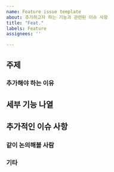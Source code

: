 ```yaml
---
name: Feature issue template
about: 추가하고자 하는 기능과 관련된 이슈 사항
title: "Feat."
labels: Feature
assignees: ''

---
```


## 주제

### 추가해야 하는 이유

## 세부 기능 나열

## 추가적인 이슈 사항

### 같이 논의해볼 사람

### 기타